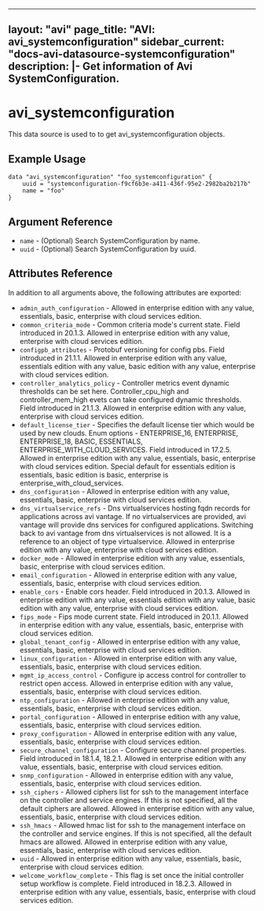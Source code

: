 <!--
    Copyright 2021 VMware, Inc.
    SPDX-License-Identifier: Mozilla Public License 2.0
-->
---
layout: "avi"
page_title: "AVI: avi_systemconfiguration"
sidebar_current: "docs-avi-datasource-systemconfiguration"
description: |-
  Get information of Avi SystemConfiguration.
---

# avi_systemconfiguration

This data source is used to to get avi_systemconfiguration objects.

## Example Usage

```hcl
data "avi_systemconfiguration" "foo_systemconfiguration" {
    uuid = "systemconfiguration-f9cf6b3e-a411-436f-95e2-2982ba2b217b"
    name = "foo"
}
```

## Argument Reference

* `name` - (Optional) Search SystemConfiguration by name.
* `uuid` - (Optional) Search SystemConfiguration by uuid.

## Attributes Reference

In addition to all arguments above, the following attributes are exported:

* `admin_auth_configuration` - Allowed in enterprise edition with any value, essentials, basic, enterprise with cloud services edition.
* `common_criteria_mode` - Common criteria mode's current state. Field introduced in 20.1.3. Allowed in enterprise edition with any value, enterprise with cloud services edition.
* `configpb_attributes` - Protobuf versioning for config pbs. Field introduced in 21.1.1. Allowed in enterprise edition with any value, essentials edition with any value, basic edition with any value, enterprise with cloud services edition.
* `controller_analytics_policy` - Controller metrics event dynamic thresholds can be set here. Controller_cpu_high and controller_mem_high evets can take configured dynamic thresholds. Field introduced in 21.1.3. Allowed in enterprise edition with any value, enterprise with cloud services edition.
* `default_license_tier` - Specifies the default license tier which would be used by new clouds. Enum options - ENTERPRISE_16, ENTERPRISE, ENTERPRISE_18, BASIC, ESSENTIALS, ENTERPRISE_WITH_CLOUD_SERVICES. Field introduced in 17.2.5. Allowed in enterprise edition with any value, essentials, basic, enterprise with cloud services edition. Special default for essentials edition is essentials, basic edition is basic, enterprise is enterprise_with_cloud_services.
* `dns_configuration` - Allowed in enterprise edition with any value, essentials, basic, enterprise with cloud services edition.
* `dns_virtualservice_refs` - Dns virtualservices hosting fqdn records for applications across avi vantage. If no virtualservices are provided, avi vantage will provide dns services for configured applications. Switching back to avi vantage from dns virtualservices is not allowed. It is a reference to an object of type virtualservice. Allowed in enterprise edition with any value, enterprise with cloud services edition.
* `docker_mode` - Allowed in enterprise edition with any value, essentials, basic, enterprise with cloud services edition.
* `email_configuration` - Allowed in enterprise edition with any value, essentials, basic, enterprise with cloud services edition.
* `enable_cors` - Enable cors header. Field introduced in 20.1.3. Allowed in enterprise edition with any value, essentials edition with any value, basic edition with any value, enterprise with cloud services edition.
* `fips_mode` - Fips mode current state. Field introduced in 20.1.1. Allowed in enterprise edition with any value, essentials, basic, enterprise with cloud services edition.
* `global_tenant_config` - Allowed in enterprise edition with any value, essentials, basic, enterprise with cloud services edition.
* `linux_configuration` - Allowed in enterprise edition with any value, essentials, basic, enterprise with cloud services edition.
* `mgmt_ip_access_control` - Configure ip access control for controller to restrict open access. Allowed in enterprise edition with any value, essentials, basic, enterprise with cloud services edition.
* `ntp_configuration` - Allowed in enterprise edition with any value, essentials, basic, enterprise with cloud services edition.
* `portal_configuration` - Allowed in enterprise edition with any value, essentials, basic, enterprise with cloud services edition.
* `proxy_configuration` - Allowed in enterprise edition with any value, essentials, basic, enterprise with cloud services edition.
* `secure_channel_configuration` - Configure secure channel properties. Field introduced in 18.1.4, 18.2.1. Allowed in enterprise edition with any value, essentials, basic, enterprise with cloud services edition.
* `snmp_configuration` - Allowed in enterprise edition with any value, essentials, basic, enterprise with cloud services edition.
* `ssh_ciphers` - Allowed ciphers list for ssh to the management interface on the controller and service engines. If this is not specified, all the default ciphers are allowed. Allowed in enterprise edition with any value, essentials, basic, enterprise with cloud services edition.
* `ssh_hmacs` - Allowed hmac list for ssh to the management interface on the controller and service engines. If this is not specified, all the default hmacs are allowed. Allowed in enterprise edition with any value, essentials, basic, enterprise with cloud services edition.
* `uuid` - Allowed in enterprise edition with any value, essentials, basic, enterprise with cloud services edition.
* `welcome_workflow_complete` - This flag is set once the initial controller setup workflow is complete. Field introduced in 18.2.3. Allowed in enterprise edition with any value, essentials, basic, enterprise with cloud services edition.

